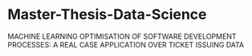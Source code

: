# Master-Thesis-Data-Science
MACHINE LEARNING OPTIMISATION OF SOFTWARE DEVELOPMENT PROCESSES: A REAL CASE APPLICATION OVER TICKET ISSUING DATA
